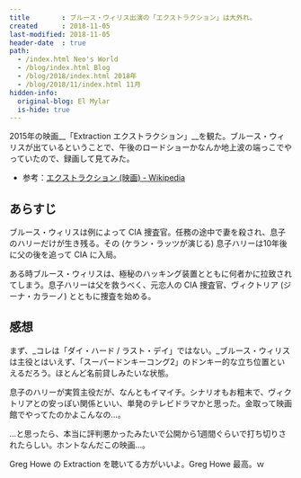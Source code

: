 ```yaml
---
title        : ブルース・ウィリス出演の「エクストラクション」は大外れ。
created      : 2018-11-05
last-modified: 2018-11-05
header-date  : true
path:
  - /index.html Neo's World
  - /blog/index.html Blog
  - /blog/2018/index.html 2018年
  - /blog/2018/11/index.html 11月
hidden-info:
  original-blog: El Mylar
  is-hide: true
---
```


2015年の映画__「Extraction エクストラクション」__を観た。ブルース・ウィリスが出ているということで、午後のロードショーかなんか地上波の端っこでやっていたので、録画して見てみた。

- 参考：[エクストラクション (映画) - Wikipedia](https://ja.wikipedia.org/wiki/%E3%82%A8%E3%82%AF%E3%82%B9%E3%83%88%E3%83%A9%E3%82%AF%E3%82%B7%E3%83%A7%E3%83%B3_(%E6%98%A0%E7%94%BB))

## あらすじ

ブルース・ウィリスは例によって CIA 捜査官。任務の途中で妻を殺され、息子のハリーだけが生き残る。その (ケラン・ラッツが演じる) 息子ハリーは10年後に父の後を追って CIA に入局。

ある時ブルース・ウィリスは、極秘のハッキング装置とともに何者かに拉致されてしまう。息子ハリーは父を救うべく、元恋人の CIA 捜査官、ヴィクトリア (ジーナ・カラーノ) とともに捜査を始める。

## 感想

まず、_コレは「ダイ・ハード / ラスト・デイ」ではない。_ブルース・ウィリスは主役とはいえず、「スーパードンキーコング2」のドンキー的な立ち位置といえるだろう。ほとんど名前貸しみたいな状態。

息子のハリーが実質主役だが、なんともイマイチ。シナリオもお粗末で、ヴィクトリアとの安っぽい関係といい、単発のテレビドラマかと思った。金取って映画館でやってたのかよこんなの…。

…と思ったら、本当に評判悪かったみたいで公開から1週間ぐらいで打ち切りされたらしい。ホントなんだこの映画…。

Greg Howe の Extraction を聴いてる方がいいよ。Greg Howe 最高。ｗ
